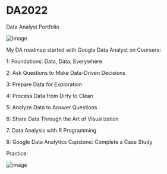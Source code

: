 # DA2022

  Data Analyst Portfolio
  
  ![image](https://user-images.githubusercontent.com/62079264/179235153-98ba05fb-c149-4da1-be5a-b8df306759e1.png)


My DA roadmap started with Google Data Analyst on Coursera:

  1: Foundations: Data, Data, Everywhere
  
  2: Ask Questions to Make Data-Driven Decisions
  
  3: Prepare Data for Exploration
  
  4: Process Data from Dirty to Clean
  
  5: Analyze Data to Answer Questions
  
  6: Share Data Through the Art of Visualization
  
  7: Data Analysis with R Programming
  
  8: Google Data Analytics Capstone: Complete a Case Study
  
  
  
  
  
  
  Practice:
  
  
  
  ![image](https://user-images.githubusercontent.com/62079264/179236355-70f0556a-2c38-424d-90bf-26d4cd06369f.png)

